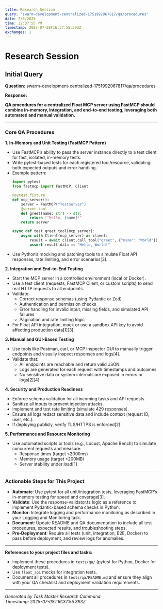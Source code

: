 ```yaml
---
title: Research Session
query: "swarm-development-centralized-1751992067817/qa/procedures"
date: 7/8/2025
time: 12:37:55 PM
timestamp: 2025-07-08T16:37:55.393Z
exchanges: 1
---
```


# Research Session

## Initial Query

**Question:** swarm-development-centralized-1751992067817/qa/procedures

**Response:**

**QA procedures for a centralized Float MCP server using FastMCP should combine in-memory, integration, and end-to-end testing, leveraging both automated and manual validation.**

---

### Core QA Procedures

**1. In-Memory and Unit Testing (FastMCP Pattern)**
- Use FastMCP’s ability to pass the server instance directly to a test client for fast, isolated, in-memory tests.
- Write pytest-based tests for each registered tool/resource, validating both expected outputs and error handling.
- Example pattern:
  ```python
  import pytest
  from fastmcp import FastMCP, Client

  @pytest.fixture
  def mcp_server():
      server = FastMCP("TestServer")
      @server.tool
      def greet(name: str) -> str:
          return f"Hello, {name}!"
      return server

  async def test_greet_tool(mcp_server):
      async with Client(mcp_server) as client:
          result = await client.call_tool("greet", {"name": "World"})
          assert result.data == "Hello, World!"
  ```
- Use Python’s mocking and patching tools to simulate Float API responses, rate limiting, and error scenarios[3].

**2. Integration and End-to-End Testing**
- Start the MCP server in a controlled environment (local or Docker).
- Use a test client (requests, FastMCP Client, or custom scripts) to send real HTTP requests to all endpoints.
- Validate:
  - Correct response schemas (using Pydantic or Zod)
  - Authentication and permission checks
  - Error handling for invalid input, missing fields, and simulated API failures
  - Pagination and rate limiting logic
- For Float API integration, mock or use a sandbox API key to avoid affecting production data[1][3].

**3. Manual and GUI-Based Testing**
- Use tools like Postman, curl, or MCP Inspector GUI to manually trigger endpoints and visually inspect responses and logs[4].
- Validate that:
  - All endpoints are reachable and return valid JSON
  - Logs are generated for each request with timestamps and outcomes
  - No sensitive data or system internals are exposed in errors or logs[2][4]

**4. Security and Production Readiness**
- Enforce schema validation for all incoming tasks and API requests.
- Sanitize all inputs to prevent injection attacks.
- Implement and test rate limiting (simulate 429 responses).
- Ensure all logs redact sensitive data and include context (request ID, user, etc.).
- If deploying publicly, verify TLS/HTTPS is enforced[2].

**5. Performance and Resource Monitoring**
- Use automated scripts or tools (e.g., Locust, Apache Bench) to simulate concurrent requests and measure:
  - Response times (target <2000ms)
  - Memory usage (target <200MB)
  - Server stability under load[1]

---

### Actionable Steps for This Project

- **Automate**: Use pytest for all unit/integration tests, leveraging FastMCP’s in-memory testing for speed and coverage[3].
- **Validate**: Use the response-validator.ts logic as a reference to implement Pydantic-based schema checks in Python.
- **Monitor**: Integrate logging and performance monitoring as described in your Logging and Monitoring task.
- **Document**: Update README and QA documentation to include all test procedures, expected results, and troubleshooting steps.
- **Pre-Deployment**: Require all tests (unit, integration, E2E, Docker) to pass before deployment, and review logs for anomalies.

---

**References to your project files and tasks:**
- Implement these procedures in `tests/qa/` (pytest for Python, Docker for deployment tests).
- Use `float_api` mocks for integration tests.
- Document all procedures in `tests/qa/README.md` and ensure they align with your QA checklist and deployment validation requirements.


---

*Generated by Task Master Research Command*  
*Timestamp: 2025-07-08T16:37:55.393Z*
